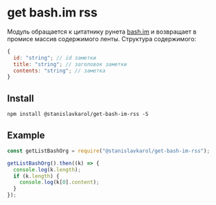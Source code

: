 # get bash.im rss

Модуль обращается к цитатнику рунета [bash.im](https://bash.im/) и возвращает в промисе массив содержимого ленты.
Структура содержимого:

```js
{
  id: "string"; // id заметки
  title: "string"; // заголовок заметки
  contents: "string"; // заметка
}
```

## Install

```
npm install @stanislavkarol/get-bash-im-rss -S
```

## Example

```js
const getListBashOrg = require("@stanislavkarol/get-bash-im-rss");

getListBashOrg().then((k) => {
  console.log(k.length);
  if (k.length) {
    console.log(k[0].content);
  }
});
```
